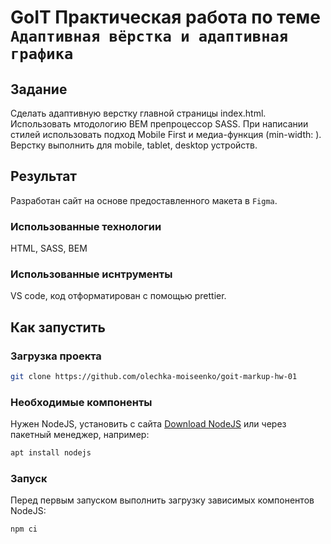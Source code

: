 # GoIT Практическая работа по теме `Адаптивная вёрстка и адаптивная графика`

## Задание
Сделать адаптивную верстку главной страницы index.html. Использовать мтодологию BEM препроцессор SASS. 
При написании стилей использовать подход Mobile First и медиа-функция (min-width: ).
Верстку выполнить для mobile, tablet, desktop устройств.

## Результат

Разработан сайт на основе предоставленного макета в `Figma`.

### Использованные технологии
HTML, SASS, BEM

### Использованные иснтрументы

VS code, код отформатирован с помощью prettier.

## Как запустить

### Загрузка проекта

```bash
git clone https://github.com/olechka-moiseenko/goit-markup-hw-01
```

### Необходимые компоненты

Нужен NodeJS, установить с сайта [Download NodeJS](https://nodejs.org/en/download) или через пакетный менеджер, например:

```bash
apt install nodejs
```

### Запуск

Перед первым запуском выполнить загрузку зависимых компонентов NodeJS:

```bash
npm ci

